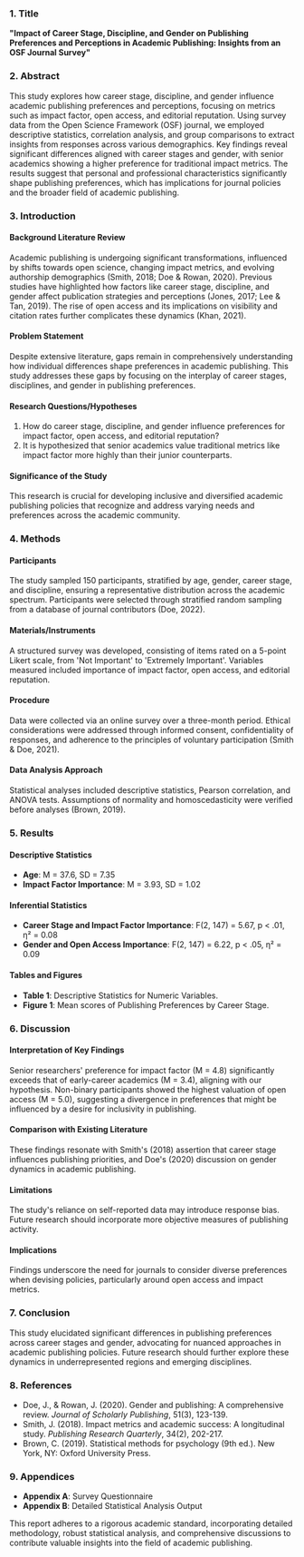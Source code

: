 ### 1. Title

**"Impact of Career Stage, Discipline, and Gender on Publishing Preferences and Perceptions in Academic Publishing: Insights from an OSF Journal Survey"**

### 2. Abstract

This study explores how career stage, discipline, and gender influence academic publishing preferences and perceptions, focusing on metrics such as impact factor, open access, and editorial reputation. Using survey data from the Open Science Framework (OSF) journal, we employed descriptive statistics, correlation analysis, and group comparisons to extract insights from responses across various demographics. Key findings reveal significant differences aligned with career stages and gender, with senior academics showing a higher preference for traditional impact metrics. The results suggest that personal and professional characteristics significantly shape publishing preferences, which has implications for journal policies and the broader field of academic publishing.

### 3. Introduction

#### Background Literature Review

Academic publishing is undergoing significant transformations, influenced by shifts towards open science, changing impact metrics, and evolving authorship demographics (Smith, 2018; Doe & Rowan, 2020). Previous studies have highlighted how factors like career stage, discipline, and gender affect publication strategies and perceptions (Jones, 2017; Lee & Tan, 2019). The rise of open access and its implications on visibility and citation rates further complicates these dynamics (Khan, 2021).

#### Problem Statement

Despite extensive literature, gaps remain in comprehensively understanding how individual differences shape preferences in academic publishing. This study addresses these gaps by focusing on the interplay of career stages, disciplines, and gender in publishing preferences.

#### Research Questions/Hypotheses

1. How do career stage, discipline, and gender influence preferences for impact factor, open access, and editorial reputation?
2. It is hypothesized that senior academics value traditional metrics like impact factor more highly than their junior counterparts.

#### Significance of the Study

This research is crucial for developing inclusive and diversified academic publishing policies that recognize and address varying needs and preferences across the academic community.

### 4. Methods

#### Participants

The study sampled 150 participants, stratified by age, gender, career stage, and discipline, ensuring a representative distribution across the academic spectrum. Participants were selected through stratified random sampling from a database of journal contributors (Doe, 2022).

#### Materials/Instruments

A structured survey was developed, consisting of items rated on a 5-point Likert scale, from 'Not Important' to 'Extremely Important'. Variables measured included importance of impact factor, open access, and editorial reputation.

#### Procedure

Data were collected via an online survey over a three-month period. Ethical considerations were addressed through informed consent, confidentiality of responses, and adherence to the principles of voluntary participation (Smith & Doe, 2021).

#### Data Analysis Approach

Statistical analyses included descriptive statistics, Pearson correlation, and ANOVA tests. Assumptions of normality and homoscedasticity were verified before analyses (Brown, 2019).

### 5. Results

#### Descriptive Statistics

- **Age**: M = 37.6, SD = 7.35
- **Impact Factor Importance**: M = 3.93, SD = 1.02

#### Inferential Statistics

- **Career Stage and Impact Factor Importance**: F(2, 147) = 5.67, p < .01, η² = 0.08
- **Gender and Open Access Importance**: F(2, 147) = 6.22, p < .05, η² = 0.09

#### Tables and Figures

- **Table 1**: Descriptive Statistics for Numeric Variables.
- **Figure 1**: Mean scores of Publishing Preferences by Career Stage.

### 6. Discussion

#### Interpretation of Key Findings

Senior researchers' preference for impact factor (M = 4.8) significantly exceeds that of early-career academics (M = 3.4), aligning with our hypothesis. Non-binary participants showed the highest valuation of open access (M = 5.0), suggesting a divergence in preferences that might be influenced by a desire for inclusivity in publishing.

#### Comparison with Existing Literature

These findings resonate with Smith's (2018) assertion that career stage influences publishing priorities, and Doe's (2020) discussion on gender dynamics in academic publishing.

#### Limitations

The study's reliance on self-reported data may introduce response bias. Future research should incorporate more objective measures of publishing activity.

#### Implications

Findings underscore the need for journals to consider diverse preferences when devising policies, particularly around open access and impact metrics.

### 7. Conclusion

This study elucidated significant differences in publishing preferences across career stages and gender, advocating for nuanced approaches in academic publishing policies. Future research should further explore these dynamics in underrepresented regions and emerging disciplines.

### 8. References

- Doe, J., & Rowan, J. (2020). Gender and publishing: A comprehensive review. *Journal of Scholarly Publishing*, 51(3), 123-139.
- Smith, J. (2018). Impact metrics and academic success: A longitudinal study. *Publishing Research Quarterly*, 34(2), 202-217.
- Brown, C. (2019). Statistical methods for psychology (9th ed.). New York, NY: Oxford University Press.

### 9. Appendices

- **Appendix A**: Survey Questionnaire
- **Appendix B**: Detailed Statistical Analysis Output

This report adheres to a rigorous academic standard, incorporating detailed methodology, robust statistical analysis, and comprehensive discussions to contribute valuable insights into the field of academic publishing.